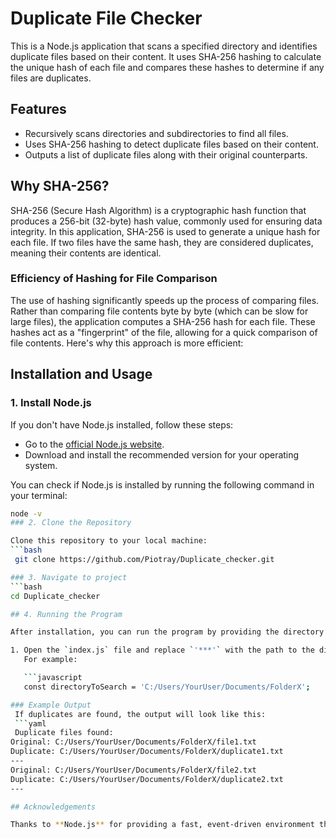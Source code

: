 # Duplicate File Checker

This is a Node.js application that scans a specified directory and identifies duplicate files based on their content. It uses SHA-256 hashing to calculate the unique hash of each file and compares these hashes to determine if any files are duplicates.

## Features

- Recursively scans directories and subdirectories to find all files.
- Uses SHA-256 hashing to detect duplicate files based on their content.
- Outputs a list of duplicate files along with their original counterparts.

## Why SHA-256?

SHA-256 (Secure Hash Algorithm) is a cryptographic hash function that produces a 256-bit (32-byte) hash value, commonly used for ensuring data integrity. In this application, SHA-256 is used to generate a unique hash for each file. If two files have the same hash, they are considered duplicates, meaning their contents are identical.


### **Efficiency of Hashing for File Comparison**

The use of hashing significantly speeds up the process of comparing files. Rather than comparing file contents byte by byte (which can be slow for large files), the application computes a SHA-256 hash for each file. These hashes act as a "fingerprint" of the file, allowing for a quick comparison of file contents. Here's why this approach is more efficient:


## Installation and Usage

### 1. Install Node.js

If you don't have Node.js installed, follow these steps:

- Go to the [official Node.js website](https://nodejs.org/en/).
- Download and install the recommended version for your operating system.

You can check if Node.js is installed by running the following command in your terminal:

```bash
node -v
### 2. Clone the Repository 

Clone this repository to your local machine: 
```bash
 git clone https://github.com/Piotray/Duplicate_checker.git

### 3. Navigate to project 
```bash
cd Duplicate_checker

## 4. Running the Program

After installation, you can run the program by providing the directory path you want to scan for duplicates. 

1. Open the `index.js` file and replace `'***'` with the path to the directory you want to check.  
   For example:

   ```javascript
   const directoryToSearch = 'C:/Users/YourUser/Documents/FolderX';

### Example Output
 If duplicates are found, the output will look like this:
 ```yaml
 Duplicate files found: 
Original: C:/Users/YourUser/Documents/FolderX/file1.txt 
Duplicate: C:/Users/YourUser/Documents/FolderX/duplicate1.txt 
--- 
Original: C:/Users/YourUser/Documents/FolderX/file2.txt
Duplicate: C:/Users/YourUser/Documents/FolderX/duplicate2.txt 
--- 

## Acknowledgements

Thanks to **Node.js** for providing a fast, event-driven environment that enables efficient file processing and scalability in this project.
